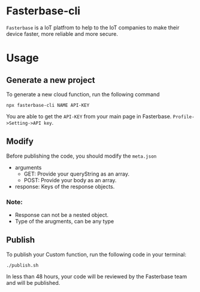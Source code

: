 # Fasterbase-cli

`Fasterbase` is a IoT platfrom to help to the IoT companies to make their device faster, more reliable and more secure.

# Usage

## Generate a new project
To generate a new cloud function, run the following command

```
npx fasterbase-cli NAME API-KEY
```

You are able to get the `API-KEY` from your main page in Fasterbase. `Profile->Setting->API key`.

## Modify

Before publishing the code, you should modify the `meta.json`
- arguments
  - GET: Provide your queryString as an array. 
  - POST: Provide your body as an array. 
- response: Keys of the response objects.

### Note:
- Response can not be a nested object.
- Type of the arugments, can be any type

## Publish
To publish your Custom function, run the following code in your terminal:

```
./publish.sh
```

In less than 48 hours, your code will be reviewed by the Fasterbase team and will be published.